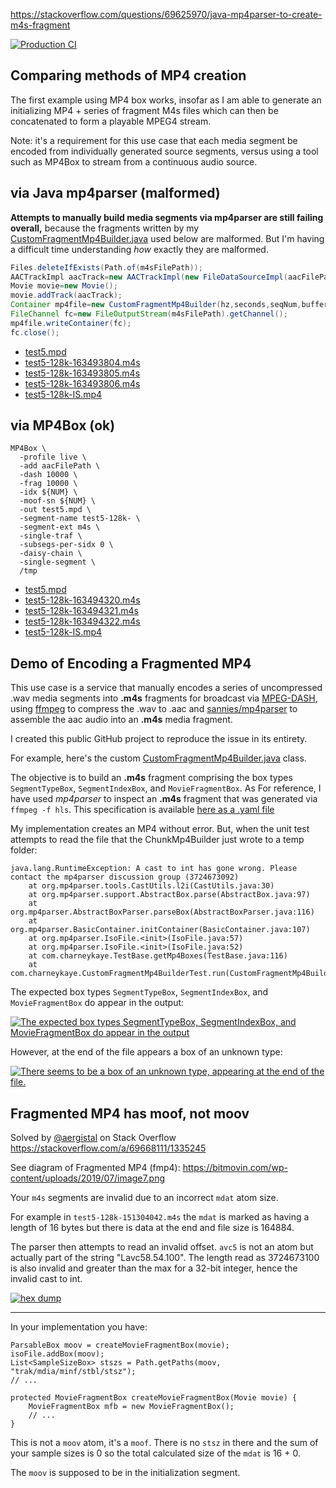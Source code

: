 https://stackoverflow.com/questions/69625970/java-mp4parser-to-create-m4s-fragment

[![Production CI](https://github.com/charneykaye/encode-fmp4-demo/actions/workflows/main.yml/badge.svg?branch=main)](https://github.com/charneykaye/encode-fmp4-demo/actions/workflows/main.yml)

## Comparing methods of MP4 creation

The first example using MP4 box works, insofar as I am able to generate an initializing MP4 + series of fragment M4s
files which can then be concatenated to form a playable MPEG4 stream.

Note: it's a requirement for this use case that each media segment be encoded from individually generated source
segments, versus using a tool such as MP4Box to stream from a continuous audio source.

## via Java mp4parser (malformed)

**Attempts to manually build media segments via mp4parser are still failing overall,** because the fragments written by
my [CustomFragmentMp4Builder.java](src/main/java/com/charneykaye/CustomFragmentMp4Builder.java) used below are
malformed. But I'm having a difficult time understanding *how* exactly they are malformed.

```java
Files.deleteIfExists(Path.of(m4sFilePath));
AACTrackImpl aacTrack=new AACTrackImpl(new FileDataSourceImpl(aacFilePath));
Movie movie=new Movie();
movie.addTrack(aacTrack);
Container mp4file=new CustomFragmentMp4Builder(hz,seconds,seqNum,bufferSize).build(movie);
FileChannel fc=new FileOutputStream(m4sFilePath).getChannel();
mp4file.writeContainer(fc);
fc.close();
```

- [test5.mpd](notes/via-java-mp4parser/test5.mpd)
- [test5-128k-163493804.m4s](notes/via-java-mp4parser/test5-128k-163493804.m4s)
- [test5-128k-163493805.m4s](notes/via-java-mp4parser/test5-128k-163493805.m4s)
- [test5-128k-163493806.m4s](notes/via-java-mp4parser/test5-128k-163493806.m4s)
- [test5-128k-IS.mp4](notes/via-java-mp4parser/test5-128k-IS.mp4)

## via MP4Box (ok)

```shell
MP4Box \
  -profile live \
  -add aacFilePath \
  -dash 10000 \
  -frag 10000 \
  -idx ${NUM} \
  -moof-sn ${NUM} \
  -out test5.mpd \
  -segment-name test5-128k- \
  -segment-ext m4s \
  -single-traf \
  -subsegs-per-sidx 0 \
  -daisy-chain \
  -single-segment \
  /tmp
```

- [test5.mpd](notes/via-mp4box/test5.mpd)
- [test5-128k-163494320.m4s](notes/via-mp4box/test5-128k-163494320.m4s)
- [test5-128k-163494321.m4s](notes/via-mp4box/test5-128k-163494321.m4s)
- [test5-128k-163494322.m4s](notes/via-mp4box/test5-128k-163494322.m4s)
- [test5-128k-IS.mp4](notes/via-mp4box/test5-128k-IS.mp4)

## Demo of Encoding a Fragmented MP4

This use case is a service that manually encodes a series of uncompressed .wav media segments into **.m4s** fragments
for broadcast via [MPEG-DASH](https://en.wikipedia.org/wiki/Dynamic_Adaptive_Streaming_over_HTTP),
using [ffmpeg](https://www.ffmpeg.org/) to compress the .wav to .aac
and [sannies/mp4parser](https://github.com/sannies/mp4parser) to assemble the aac audio into an **.m4s** media fragment.

I created this public GitHub project to reproduce the issue in its entirety.

For example, here's the
custom [CustomFragmentMp4Builder.java](src/main/java/com/charneykaye/CustomFragmentMp4Builder.java) class.

The objective is to build an **.m4s** fragment comprising the box types `SegmentTypeBox`, `SegmentIndexBox`,
and `MovieFragmentBox`. As For reference, I have used *mp4parser* to inspect an **.m4s** fragment that was generated
via `ffmpeg -f hls`. This specification is
available [here as a .yaml file](src/test/resources/test5-128k-151304042-ffmpeg.yaml)

My implementation creates an MP4 without error. But, when the unit test attempts to read the file that the
ChunkMp4Builder just wrote to a temp folder:

```
java.lang.RuntimeException: A cast to int has gone wrong. Please contact the mp4parser discussion group (3724673092)
	at org.mp4parser.tools.CastUtils.l2i(CastUtils.java:30)
	at org.mp4parser.support.AbstractBox.parse(AbstractBox.java:97)
	at org.mp4parser.AbstractBoxParser.parseBox(AbstractBoxParser.java:116)
	at org.mp4parser.BasicContainer.initContainer(BasicContainer.java:107)
	at org.mp4parser.IsoFile.<init>(IsoFile.java:57)
	at org.mp4parser.IsoFile.<init>(IsoFile.java:52)
	at com.charneykaye.TestBase.getMp4Boxes(TestBase.java:116)
	at com.charneykaye.CustomFragmentMp4BuilderTest.run(CustomFragmentMp4BuilderTest.java:78)
```

The expected box types `SegmentTypeBox`, `SegmentIndexBox`, and `MovieFragmentBox` do appear in the output:

[![The expected box types `SegmentTypeBox`, `SegmentIndexBox`, and `MovieFragmentBox` do appear in the output][2]][2]

However, at the end of the file appears a box of an unknown type:

[![There seems to be a box of an unknown type, appearing at the end of the file.][3]][3]




## Fragmented MP4 has moof, not moov

Solved by [@aergistal](https://stackoverflow.com/users/4663670/aergistal) on Stack Overflow
https://stackoverflow.com/a/69668111/1335245

See diagram of Fragmented MP4 (fmp4): https://bitmovin.com/wp-content/uploads/2019/07/image7.png

Your `m4s` segments are invalid due to an incorrect `mdat` atom size.

For example in `test5-128k-151304042.m4s` the `mdat` is marked as having a length of 16 bytes but there is data at the end and file size is 164884.

The parser then attempts to read an invalid offset. `avc5` is not an atom but actually part of the string "Lavc58.54.100". The length read as 3724673100 is also invalid and greater than the max for a 32-bit integer, hence the invalid cast to int.

[![hex dump][1]][1]


----------

In your implementation you have:

    ParsableBox moov = createMovieFragmentBox(movie);
    isoFile.addBox(moov);
    List<SampleSizeBox> stszs = Path.getPaths(moov, "trak/mdia/minf/stbl/stsz");
    // ...

    protected MovieFragmentBox createMovieFragmentBox(Movie movie) {
        MovieFragmentBox mfb = new MovieFragmentBox();
        // ...
    }

This is not a `moov` atom, it's a `moof`. There is no `stsz` in there and the sum of your sample sizes is 0 so the total calculated size of the `mdat` is 16 + 0.

The `moov` is supposed to be in the initialization segment.


  [1]: https://i.stack.imgur.com/4z7gE.jpg


[2]: https://i.stack.imgur.com/aAmyt.png

[3]: https://i.stack.imgur.com/pHJeJ.png
